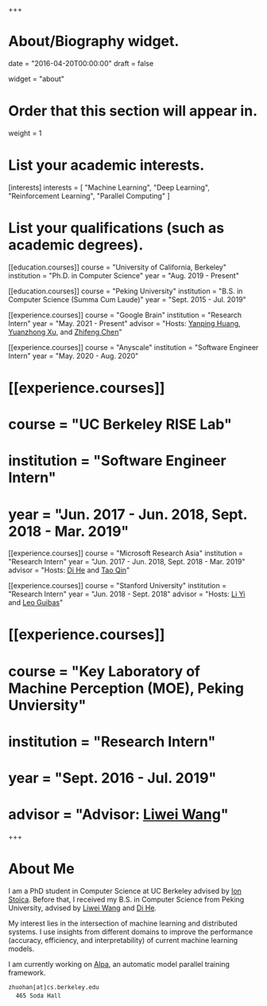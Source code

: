 +++
# About/Biography widget.

date = "2016-04-20T00:00:00"
draft = false

widget = "about"

# Order that this section will appear in.
weight = 1

# List your academic interests.
[interests]
  interests = [
    "Machine Learning",
    "Deep Learning",
    "Reinforcement Learning",
    "Parallel Computing"
  ]

# List your qualifications (such as academic degrees).

[[education.courses]]
  course = "University of California, Berkeley"
  institution = "Ph.D. in Computer Science"
  year = "Aug. 2019 - Present"

[[education.courses]]
  course = "Peking University"
  institution = "B.S. in Computer Science (Summa Cum Laude)"
  year = "Sept. 2015 - Jul. 2019"

[[experience.courses]]
  course = "Google Brain"
  institution = "Research Intern"
  year = "May. 2021 - Present"
  advisor = "Hosts: [Yanping Huang](https://scholar.google.com/citations?user=uEtBQScAAAAJ&hl=en), [Yuanzhong Xu](https://scholar.google.com/citations?user=KzRHnx0AAAAJ&hl=en), and [Zhifeng Chen](https://scholar.google.com/citations?user=EemUE4gAAAAJ&hl=en)"

[[experience.courses]]
  course = "Anyscale"
  institution = "Software Engineer Intern"
  year = "May. 2020 - Aug. 2020"

# [[experience.courses]]
#   course = "UC Berkeley RISE Lab"
#   institution = "Software Engineer Intern"
#   year = "Jun. 2017 - Jun. 2018, Sept. 2018 - Mar. 2019"

[[experience.courses]]
  course = "Microsoft Research Asia"
  institution = "Research Intern"
  year = "Jun. 2017 - Jun. 2018, Sept. 2018 - Mar. 2019"
  advisor = "Hosts: [Di He](https://dihe-pku.github.io/) and [Tao Qin](https://www.microsoft.com/en-us/research/people/taoqin/)"

[[experience.courses]]
  course = "Stanford University"
  institution = "Research Intern"
  year = "Jun. 2018 - Sept. 2018"
  advisor = "Hosts: [Li Yi](https://ericyi.github.io/) and [Leo Guibas](https://geometry.stanford.edu/member/guibas/)"

# [[experience.courses]]
#   course = "Key Laboratory of Machine Perception (MOE), Peking Unviersity"
#   institution = "Research Intern"
#   year = "Sept. 2016 - Jul. 2019"
#   advisor = "Advisor: [Liwei Wang](http://www.liweiwang-pku.com/)"

+++

# About Me

I am a PhD student in Computer Science at UC Berkeley advised by [Ion Stoica](https://people.eecs.berkeley.edu/~istoica/).  Before that, I received my B.S. in Computer Science from Peking University, advised by [Liwei Wang](http://www.liweiwang-pku.com/) and [Di He](https://dihe-pku.github.io/).

My interest lies in the intersection of machine learning and distributed systems. I use insights from different domains to improve the performance (accuracy, efficiency, and interpretability) of current machine learning models.

I am currently working on [Alpa](https://github.com/alpa-projects/alpa), an automatic model parallel training framework.

  <i class="fa fa fa-envelope"></i><small><samp> zhuohan[at]cs.berkeley.edu</samp> </small><br>
  &nbsp;<i class="fa fa fa-map-marker"></i>&nbsp;<small><samp> 465 Soda Hall</samp> </small>

